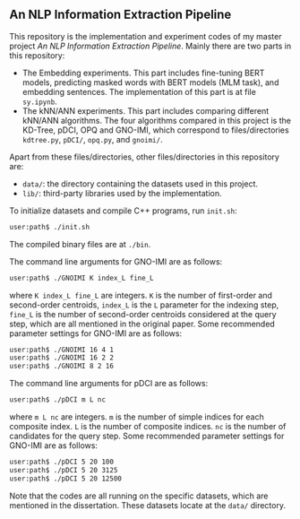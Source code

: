 ## An NLP Information Extraction Pipeline

This repository is the implementation and experiment codes of my master project *An NLP Information Extraction Pipeline*. Mainly there are two parts in this repository:

- The Embedding experiments. This part includes fine-tuning BERT models, predicting masked words with BERT models (MLM task), and embedding sentences. The implementation of this part is at file `sy.ipynb`.
- The kNN/ANN experiments. This part includes comparing different kNN/ANN algorithms. The four algorithms compared in this project is the KD-Tree, pDCI, OPQ and GNO-IMI, which correspond to files/directories `kdtree.py`, `pDCI/`, `opq.py`, and `gnoimi/`.

Apart from these files/directories, other files/directories in this repository are:

- `data/`: the directory containing the datasets used in this project.
- `lib/`: third-party libraries used by the implementation.

To initialize datasets and compile C++ programs, run `init.sh`:

```bash
user:path$ ./init.sh
```

The compiled binary files are at `./bin`.

The command line arguments for GNO-IMI are as follows:

```bash
user:path$ ./GNOIMI K index_L fine_L
```

where `K index_L fine_L` are integers. `K` is the number of first-order and second-order centroids, `index_L` is the `L` parameter for the indexing step, `fine_L` is the number of second-order centroids considered at the query step, which are all mentioned in the original paper. Some recommended parameter settings for GNO-IMI are as follows:

```bash
user:path$ ./GNOIMI 16 4 1
user:path$ ./GNOIMI 16 2 2
user:path$ ./GNOIMI 8 2 16
```

The command line arguments for pDCI are as follows:

```bash
user:path$ ./pDCI m L nc
```

where `m L nc` are integers. `m` is the number of simple indices for each composite index. `L` is the number of composite indices. `nc` is the number of candidates for the query step. Some recommended parameter settings for GNO-IMI are as follows:

```bash
user:path$ ./pDCI 5 20 100
user:path$ ./pDCI 5 20 3125
user:path$ ./pDCI 5 20 12500
```

Note that the codes are all running on the specific datasets, which are mentioned in the dissertation. These datasets locate at the `data/` directory.